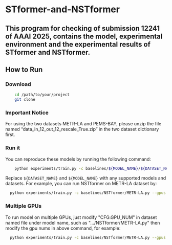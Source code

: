 # STformer-and-NSTformer

## This program for checking of submission 12241 of AAAI 2025, contains the model, experimental environment and the experimental results of STformer and NSTformer.

## How to Run

### Download
```bash
    cd /path/to/your/project
    git clone 
```

### Important Notice

For using the two datasets METR-LA and PEMS-BAY, please unzip the file named “data_in_12_out_12_rescale_True.zip” in the two dataset dictionary first.

### Run it

You can reproduce these models by running the following command:

```bash
    python experiments/train.py -c baselines/${MODEL_NAME}/${DATASET_NAME}.py --gpus '0'
```

Replace `${DATASET_NAME}` and `${MODEL_NAME}` with any supported models and datasets. For example, you can run NSTformer on METR-LA dataset by:

```bash
  python experiments/train.py -c baselines/NSTformer/METR-LA.py --gpus '0'
```

### Multiple GPUs

To run model on multiple GPUs, just modify "CFG.GPU_NUM" in dataset named file under model name, such as ".../NSTformer/METR-LA.py" then modify the gpu nums in above command, for example:

```bash
  python experiments/train.py -c baselines/NSTformer/METR-LA.py --gpus '0,1,2,3'
```



